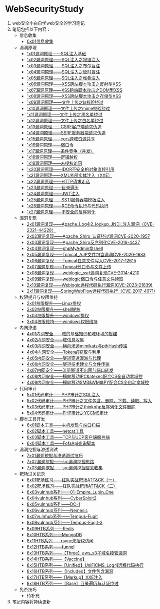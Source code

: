 # WebSecurityStudy
1. web安全小白自学web安全的学习笔记
2. 笔记包括以下内容：
   - 信息收集
		- [0x01信息收集](0x01信息收集.md)
   - 漏洞原理
		- [1x01漏洞原理——SQL注入基础](1x01漏洞原理——SQL注入基础.md)
		- [1x02漏洞原理——SQL注入之报错注入](1x02漏洞原理——SQL注入之报错注入.md)
		- [1x03漏洞原理——SQL注入之布尔盲注](1x03漏洞原理——SQL注入之布尔盲注.md)
		- [1x04漏洞原理——SQL注入之延时盲注](1x04漏洞原理——SQL注入之延时盲注.md)
		- [1x05漏洞原理——SQL注入之堆叠注入](1x05漏洞原理——SQL注入之堆叠注入.md)
		- [1x06漏洞原理——XSS跨站脚本攻击之反射型XSS](1x06漏洞原理——XSS跨站脚本攻击之反射型XSS.md)
		- [1x07漏洞原理——XSS跨站脚本攻击之DOM型XSS](1x07漏洞原理——XSS跨站脚本攻击之DOM型XSS.md)
		- [1x08漏洞原理——XSS跨站脚本攻击之存储型XSS](1x08漏洞原理——XSS跨站脚本攻击之存储型XSS.md)
		- [1x09漏洞原理——文件上传之js校验绕过](1x09漏洞原理——文件上传之js校验绕过.md)
		- [1x10漏洞原理——文件上传之mime校验绕过](1x10漏洞原理——文件上传之mime校验绕过.md)
		- [1x11漏洞原理——文件上传之黑名单绕过](1x11漏洞原理——文件上传之黑名单绕过.md)
		- [1x12漏洞原理——文件上传之白名单绕过](1x12漏洞原理——文件上传之白名单绕过.md)
		- [1x13漏洞原理——CSRF客户端请求伪造](1x13漏洞原理——CSRF客户端请求伪造.md)
		- [1x14漏洞原理——SSRF服务器端请求伪造](1x14漏洞原理——SSRF服务器端请求伪造.md)
		- [1x15漏洞原理——cors跨域资源共享](1x15漏洞原理——cors跨域资源共享.md)
		- [1x16漏洞原理——弱口令](1x16漏洞原理——弱口令.md)
		- [1x17漏洞原理——条件竞争（并发）](1x17漏洞原理——条件竞争（并发）.md)
		- [1x18漏洞原理——逻辑越权](1x18漏洞原理——逻辑越权.md)
		- [1x19漏洞原理——未授权访问](1x19漏洞原理——未授权访问.md)
		- [1x20漏洞原理——IDOR不安全的对象直接引用](1x20漏洞原理——IDOR不安全的对象直接引用.md)
		- [1x21漏洞原理——XML外部实体注入（XXE）](1x21漏洞原理——XML外部实体注入（XXE）.md)
		- [1x22漏洞原理——HTTP请求走私](1x22漏洞原理——HTTP请求走私.md)
		- [1x23漏洞原理——目录遍历](1x23漏洞原理——目录遍历.md)
		- [1x24漏洞原理——JWT注入](1x24漏洞原理——JWT注入.md)
		- [1x25漏洞原理——SSTI服务器端模板注入](1x25漏洞原理——SSTI服务器端模板注入.md)
		- [1x26漏洞原理——RCE命令执行与代码执行](1x26漏洞原理——RCE命令执行与代码执行.md)
		- [1x27漏洞原理——不安全的反序列化](1x27漏洞原理——不安全的反序列化.md)
   - 漏洞复现
		- [2x01漏洞复现——Apache_Log4j2_lookup_JNDI_注入漏洞（CVE-2021-44228）](2x01漏洞复现——Apache_Log4j2_lookup_JNDI_注入漏洞（CVE-2021-44228）.md)
		- [2x02漏洞复现——Apache_Shiro_认证绕过漏洞CVE-2020-1957](2x02漏洞复现——Apache_Shiro_认证绕过漏洞CVE-2020-1957.md)
		- [2x03漏洞复现——Apache_Shiro反序列化CVE-2016-4437](2x03漏洞复现——Apache_Shiro反序列化CVE-2016-4437.md)
		- [2x04漏洞复现——phpMyAdmin拿shell](2x04漏洞复现——phpMyAdmin拿shell.md)
		- [2x05漏洞复现——Tomcat_AJP文件包含漏洞CVE-2020-1983](2x05漏洞复现——Tomcat_AJP文件包含漏洞CVE-2020-1983.md)
		- [2x06漏洞复现——Tomcat任意文件写入CVE-2017-12615](2x06漏洞复现——Tomcat任意文件写入CVE-2017-12615.md)
		- [2x07漏洞复现——Tomcat弱口令与文件上传](2x07漏洞复现——Tomcat弱口令与文件上传.md)
		- [2x08漏洞复现——weblogic_ssrf漏洞复现CVE-2014-4210](2x08漏洞复现——weblogic_ssrf漏洞复现CVE-2014-4210.md)
		- [2x09漏洞复现——weblogic弱口令与任意文件读取](2x09漏洞复现——weblogic弱口令与任意文件读取.md)
		- [2x10漏洞复现——Weblogic远程代码执行漏洞(CVE-2023-21839)](2x10漏洞复现——Weblogic远程代码执行漏洞(CVE-2023-21839).md)
		- [2x11漏洞复现——SpringWebFlow远程代码执行（CVE-2017-4971)](2x11漏洞复现——SpringWebFlow远程代码执行（CVE-2017-4971）.md)
   - 权限提升与权限维持
		- [3x01权限提升——Linux提权](3x01权限提升——Linux提权.md)
		- [3x02权限提升——shell提权](3x02权限提升——shell提权.md)
		- [3x03权限提升——windows提权](3x03权限提升——windows提权.md)
		- [3x04权限维持——windows权限维持](3x04权限维持——windows权限维持.md)
   - 内网渗透
		- [4x01内网安全——域的基础知识和域环境的搭建](4x01内网安全——域的基础知识和域环境的搭建.md)
		- [4x02内网安全——域信息收集](4x02内网安全——域信息收集.md)
		- [4x03内网安全——横向渗透mimikatz与pthHash传递](4x03内网安全——横向渗透mimikatz与pthHash传递.md)
		- [4x04内网安全——Token的窃取与利用](4x04内网安全——Token的窃取与利用.md)
		- [4x05内网安全——隧道穿透漫游与代理](4x05内网安全——隧道穿透漫游与代理.md)
		- [4x06内网安全——隧道技术建立与文件传输](4x06内网安全——隧道技术建立与文件传输.md)
		- [4x07内网安全——流量隧道不出网与端口转发](4x07内网安全——流量隧道不出网与端口转发.md)
		- [4x08内网安全——横向移动IPC&atexec配合CS全自动拿域控](4x08内网安全——横向移动IPC&atexec配合CS全自动拿域控.md)
		- [4x09内网安全——横向移动SMB&WMI&PY配合CS全自动拿域控](4x09内网安全——横向移动SMB&WMI&PY配合CS全自动拿域控.md)
   - 代码审计
		- [5x01代码审计——PHP审计之SQL注入](5x01代码审计——PHP审计之SQL注入.md)
		- [5x02代码审计——PHP审计之文件包含、删除、下载、读取、写入](5x02代码审计——PHP审计之文件包含、删除、下载、读取、写入.md)
		- [5x03代码审计——PHP审计之thinkphp反序列化文件删除](5x03代码审计——PHP审计之thinkphp反序列化文件删除.md)
		- [5x04代码审计——PHP审计之YCCMS审计](5x04代码审计——PHP审计之YCCMS审计.md)
   - 脚本工具开发
		- [6x01脚本工具——主机发现与端口扫描](6x01脚本工具——主机发现与端口扫描.md)
		- [6x02脚本工具——netcat工具](6x02脚本工具——netcat工具.md)
		- [6x03脚本工具——TCP与UDP客户端服务端](6x03脚本工具——TCP与UDP客户端服务端.md)
		- [6x04脚本工具——FofaApi查询脚本](6x04脚本工具——FofaApi查询脚本.md)
   - 漏洞挖掘与渗透测试
		-  [7x01漏洞挖掘与渗透测试技巧](7x01漏洞挖掘与渗透测试技巧.md)
		- [7x02漏洞挖掘——src漏洞挖掘思路](7x02漏洞挖掘——src漏洞挖掘思路.md)
		- [7x03漏洞挖掘——src漏洞挖掘信息收集](7x03漏洞挖掘——src漏洞挖掘信息收集.md)
   - 靶场过关记录
		- [8x01靶场练习——红队实战靶场ATT&CK（一）](8x01靶场练习——红队实战靶场ATT&CK（一）.md)
		- [8x02靶场练习——红队实战靶场ATT&CK（二）](8x02靶场练习——红队实战靶场ATT&CK（二）.md)
		- [8x03vulnhub系列——01-Empire_Lupin_One](8x03vulnhub系列——01-Empire_Lupin_One.md)
		- [8x04vulnhub系列——CyberSploit2](8x04vulnhub系列——CyberSploit2.md)
		- [8x05vulnhub系列——DC-1](8x05vulnhub系列——DC-1.md)
		- [8x06vulnhub系列——Nemesis](8x06vulnhub系列——Nemesis.md)
		- [8x07vulnhub系列——Tempus-Fugit](8x07vulnhub系列——Tempus-Fugit.md)
		- [8x08vulnhub系列——Tempus-Fugit-3](8x08vulnhub系列——Tempus-Fugit-3.md)
		- [8x09HTB系列——Redis](8x09HTB系列——Redis.md)
		- [8x10HTB系列——MongoDB](8x10HTB系列——MongoDB.md)
		- [8x11HTB系列——rsync未授权访问](8x11HTB系列——rsync未授权访问.md)
		- [8x12HTB系列——funnel](8x12HTB系列——funnel.md)
		- [8x13HTB系列——【Three】aws_s3子域名接管漏洞](8x13HTB系列——【Three】aws_s3子域名接管漏洞.md)
		- [8x14HTB系列——【Vaccine】](8x14HTB系列——【Vaccine】.md)
		- [8x15HTB系列——【Unified】UniFiCMS_Log4j远程代码执行](8x15HTB系列——【Unified】UniFiCMS_Log4j远程代码执行.md)
		- [8x16HTB系列——【Included】文件包含漏洞](8x16HTB系列——【Included】文件包含漏洞.md)
		- [8x17HTB系列——【Markup】XXE注入](8x17HTB系列——【Markup】XXE注入.md)
		- [8x18HTB系列——【Base】目录遍历与认证绕过](8x18HTB系列——【Base】目录遍历与认证绕过.md)
   - 免杀技巧
		- 待补充
3. 笔记内容将持续更新
